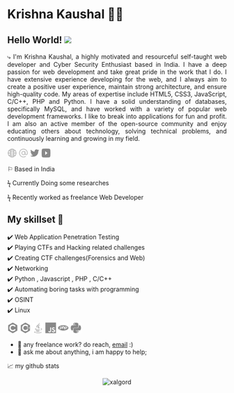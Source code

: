 # Krishna Kaushal 🙋‍♂
## Hello World! <img src="https://github.com/abhishekapk/abhishekapk/blob/master/Assests/Hi.gif" width="29px">


<p align="justify">⤷ I'm Krishna Kaushal, a highly motivated and resourceful self-taught web developer and Cyber Security Enthusiast based in India. I have a deep passion for web development and take great pride in the work that I do. I have extensive experience developing for the web, and I always aim to create a positive user experience, maintain strong architecture, and ensure high-quality code. My areas of expertise include HTML5, CSS3, JavaScript, C/C++, PHP and Python. I have a solid understanding of databases, specifically MySQL, and have worked with a variety of popular web development frameworks. I like to break into applications for fun and profit. I am also an active member of the open-source community and enjoy educating others about technology, solving technical problems, and continuously learning and growing in my field.</p>


 <a aligh="left" href="https://xalgord.in" target="_blank" rel="noreferrer noopener"><img src="https://raw.githubusercontent.com/0xShapeShifter/dev-story/master/public/images/socials/globe.svg" alt="Website" width="22" height="22" /></a> <a aligh="left" href="mailto:xalgord@gmail.com" target="_blank" rel="noreferrer noopener"><img src="https://raw.githubusercontent.com/0xShapeShifter/dev-story/master/public/images/socials/at.svg" alt="Email" width="22" height="22" /></a> <a aligh="left" href="https://twitter.com/xalgord" target="_blank" rel="noreferrer noopener"><img src="https://raw.githubusercontent.com/0xShapeShifter/dev-story/master/public/images/socials/twitter.svg" alt="Twitter" width="22" height="22" /></a> <a aligh="left" href="https://www.youtube.com/xalgord" target="_blank" rel="noreferrer noopener"><img src="https://raw.githubusercontent.com/0xShapeShifter/dev-story/master/public/images/socials/youtube.svg" alt="YouTube" width="22" height="22" /></a>  

⚐ Based in India

ϟ Currently Doing some researches

ϟ Recently worked as freelance Web Developer

## My skillset 🔧

✔️ Web Application Penetration Testing<br/>
✔️ Playing CTFs and Hacking related challenges<br/>
✔️ Creating CTF challenges(Forensics and Web)<br/>
✔️ Networking<br/>
✔️ Python , Javascript , PHP , C/C++<br/>
✔️ Automating boring tasks with programming<br/>
✔️ OSINT<br/>
✔️ Linux<br/>

   <a href="https://www.learn-c.org" target="_blank" rel="noreferrer noopener"><img src="https://raw.githubusercontent.com/0xShapeShifter/dev-story/master/public/images/skills/core/c.svg" alt="C" width="25" height="25" /></a> <a href="https://cplusplus.com" target="_blank" rel="noreferrer noopener"><img src="https://raw.githubusercontent.com/0xShapeShifter/dev-story/master/public/images/skills/core/cplus.svg" alt="C++" width="25" height="25" /></a> <a href="https://www.java.com" target="_blank" rel="noreferrer noopener"><img src="https://raw.githubusercontent.com/0xShapeShifter/dev-story/master/public/images/skills/core/java.svg" alt="Java" width="25" height="25" /></a> <a href="https://www.javascript.com" target="_blank" rel="noreferrer noopener"><img src="https://raw.githubusercontent.com/0xShapeShifter/dev-story/master/public/images/skills/core/javascript.svg" alt="JavaScript" width="25" height="25" /></a> <a href="https://www.php.net" target="_blank" rel="noreferrer noopener"><img src="https://raw.githubusercontent.com/0xShapeShifter/dev-story/master/public/images/skills/core/php.svg" alt="PHP" width="25" height="25" /></a> <a href="https://www.python.org" target="_blank" rel="noreferrer noopener"><img src="https://raw.githubusercontent.com/0xShapeShifter/dev-story/master/public/images/skills/core/python.svg" alt="Python" width="25" height="25" /></a>
  
- 💼 any freelance work? do reach, [email](mailto:connect@xalgord.in) :)
- 💬 ask me about anything, i am happy to help;


📈 my github stats

<p align="center"> <img src="https://github-readme-stats-sigma-five.vercel.app/api?username=xalgord&show_icons=true&theme=gotham" alt="xalgord" />


<!-- ![](https://komarev.com/ghpvc/?username=xalgord&color=brightgreen) -->

